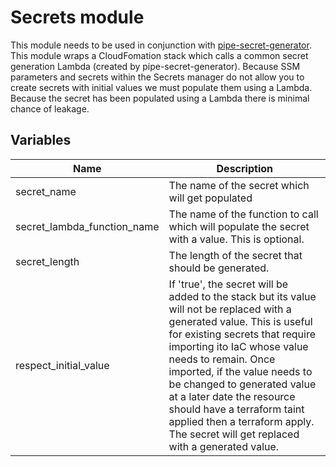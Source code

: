 # Secrets module

This module needs to be used in conjunction with [pipe-secret-generator](https://bitbucket.org/adaptavistlabs/pipe-secret-generator/src/master/).
This module wraps a CloudFomation stack which calls a common secret generation Lambda (created by pipe-secret-generator). Because SSM parameters and secrets within the Secrets manager do not allow you to create secrets with initial values we must populate them using a Lambda. Because the secret has been populated using a Lambda there is minimal chance of leakage.

## Variables

| Name                        | Description                                                                                     |
| --------------------------- | ----------------------------------------------------------------------------------------------- |
| secret_name                 | The name of the secret which will get populated                                                 |
| secret_lambda_function_name | The name of the function to call which will populate the secret with a value. This is optional. |
| secret_length | The length of the secret that should be generated. |
| respect_initial_value | If 'true', the secret will be added to the stack but its value will not be replaced with a generated value. This is useful for existing secrets that require importing ito IaC whose value needs to remain. Once imported, if the value needs to be changed to generated value at a later date the resource should have a terraform taint applied then a terraform apply. The secret will get replaced with a generated value. |
